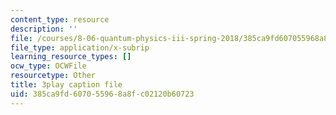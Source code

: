 ```yaml
---
content_type: resource
description: ''
file: /courses/8-06-quantum-physics-iii-spring-2018/385ca9fd607055968a8fc02120b60723_RWPfOV0CV5Y.vtt
file_type: application/x-subrip
learning_resource_types: []
ocw_type: OCWFile
resourcetype: Other
title: 3play caption file
uid: 385ca9fd-6070-5596-8a8f-c02120b60723
---
```


